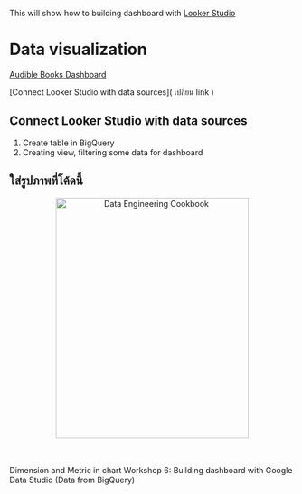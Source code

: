 This will show how to building dashboard with [Looker Studio](https://lookerstudio.google.com/navigation/reporting)

Data visualization
============
[Audible Books Dashboard](https://lookerstudio.google.com/s/pvyQ71p2cSg)

[Connect Looker Studio with data sources]( เปลี่ยน link  )



## Connect Looker Studio with data sources

1. Create table in BigQuery
2. Creating view, filtering some data for dashboard
## ใส่รูปภาพที่โค้ดนี้
<div align="center">
	<img width="341" height="426" src="images/CookbookCover.jpg" alt="Data Engineering Cookbook">
	<br>
	<br>
	<br>
</div>



Dimension and Metric in chart
Workshop 6: Building dashboard with Google Data Studio (Data from BigQuery)
